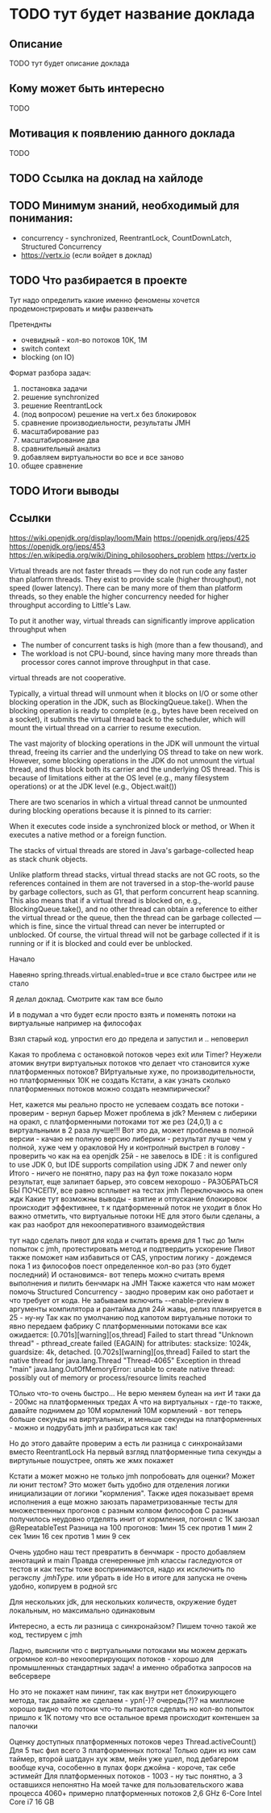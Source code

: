 # TODO тут будет название доклада

## Описание
TODO тут будет описание доклада

## Кому может быть интересно
TODO

## Мотивация к появлению данного доклада
TODO
 
## TODO Ссылка на доклад на хайлоде

## TODO Минимум знаний, необходимый для понимания:
 - concurrency - synchronized, ReentrantLock, CountDownLatch, Structured Concurrency
 - https://vertx.io (если войдет в доклад)
 
## TODO Что разбирается в проекте

Тут надо определить какие именно феномены хочется продемонстрировать и мифы развенчать

Претенднты
 - очевидный - кол-во потоков 10К, 1М
 - switch context
 - blocking (on IO)

Формат разбора задач: 
 1. постановка задачи
 1. решение synchronized
 1. решение ReentrantLock
 1. (под вопросом) решение на vert.x без блокировок
 1. сравнение производиельности, результаты JMH  
 1. масштабирование раз  
 1. масштабирование два  
 1. сравнительный анализ
 1. добавляем виртуальности во все и все заново
 1. общее сравнение

## TODO Итоги выводы

## Ссылки
https://wiki.openjdk.org/display/loom/Main
https://openjdk.org/jeps/425
https://openjdk.org/jeps/453
https://en.wikipedia.org/wiki/Dining_philosophers_problem
https://vertx.io

Virtual threads are not faster threads — they do not run code any faster than platform threads. They exist to provide scale (higher throughput), not speed (lower latency). There can be many more of them than platform threads, so they enable the higher concurrency needed for higher throughput according to Little's Law.

To put it another way, virtual threads can significantly improve application throughput when
 - The number of concurrent tasks is high (more than a few thousand), and
 - The workload is not CPU-bound, since having many more threads than processor cores cannot improve throughput in that case.

virtual threads are not cooperative.




Typically, a virtual thread will unmount when it blocks on I/O or some other blocking operation in the JDK, such as BlockingQueue.take(). When the blocking operation is ready to complete (e.g., bytes have been received on a socket), it submits the virtual thread back to the scheduler, which will mount the virtual thread on a carrier to resume execution.

The vast majority of blocking operations in the JDK will unmount the virtual thread, freeing its carrier and the underlying OS thread to take on new work. However, some blocking operations in the JDK do not unmount the virtual thread, and thus block both its carrier and the underlying OS thread. This is because of limitations either at the OS level (e.g., many filesystem operations) or at the JDK level (e.g., Object.wait())


There are two scenarios in which a virtual thread cannot be unmounted during blocking operations because it is pinned to its carrier:

When it executes code inside a synchronized block or method, or
When it executes a native method or a foreign function.

The stacks of virtual threads are stored in Java's garbage-collected heap as stack chunk objects.

Unlike platform thread stacks, virtual thread stacks are not GC roots, so the references contained in them are not traversed in a stop-the-world pause by garbage collectors, such as G1, that perform concurrent heap scanning. This also means that if a virtual thread is blocked on, e.g., BlockingQueue.take(), and no other thread can obtain a reference to either the virtual thread or the queue, then the thread can be garbage collected — which is fine, since the virtual thread can never be interrupted or unblocked. Of course, the virtual thread will not be garbage collected if it is running or if it is blocked and could ever be unblocked.




Начало

Навеяно spring.threads.virtual.enabled=true и все стало быстрее или не стало

Я делал доклад. Смотрите как там все было

И в подумал а что будет если просто взять и поменять потоки на виртуальные например на философах

Взял старый код. упростил его до предела и запустил и .. неповерил

Какая то проблема с остановкой потоков через exit или Timer?
Неужели атомик внутри виртуальных потоков что делает что становится хуже платформенных потоков?
ВИртуальные хуже, по производительности, но платформенных 10К не создать
Кстати, а как узнать сколько платформенных потоков можно создать неэмпирически?

Нет, кажется мы реально просто не успеваем создать все потоки - проверим - вернул барьер
Может проблема в jdk? Меняем с либерики на оракл, с платформенными потоками тот же рез (24,0,1) а с виртуальными в 2 раза лучше!!!
Вот это да, может проблема в полной версии - качаю не полную версию либерики - результат лучше чем у полной, хуже чем у оракловой
Ну и контролный выстрел в голову - проверить чо как на ea openjdk 25й - не завелось в IDE : it is configured to use JDK 0, but IDE supports compilation using JDK 7 and newer only
Итого - ничего не понятно, пару раз на фул тоже показало норм результат, еще залипает барьер, это совсем нехорошо - РАЗОБРАТЬСЯ БЫ ПОЧСЕПУ, все равно всплывет на тестах jmh
Переключаюсь на опен ждк
Какие тут возможны выводы - взятие и отпускание блокировок происходит эффективнее, т к пдатформенный поток не уходит в блок
Но важно отметить, что виртуальные потоки НЕ для этого были сделаны, а как раз наоброт для некооперативного взаимодействия

тут надо сделать пивот для кода и считать время для 1 тыс до 1млн попыток с jmh, протестировать метод и подтвердить ускорение
Пивот также поможет нам избавиться от CAS, упростим логику - дождемся пока 1 из философов поест определенное кол-во раз (это будет последний)
И остановимся- вот теперь можно считать время выполнения и пилить бенчмарк на JMH
Также кажется что нам может помочь Structured Concurrency - заодно проверим как оно работает и что требует от кода.
Не забываем включить --enable-preview в аргументы компилятора и рантайма для 24й жавы, релиз планируется в 25 - ну-ну
Так как по умолчанию под капотом виртуальные потоки то явно передаем фабрику
С платформенными потоками все как ожидается:
[0.701s][warning][os,thread] Failed to start thread "Unknown thread" - pthread_create failed (EAGAIN) for attributes: stacksize: 1024k, guardsize: 4k, detached.
[0.702s][warning][os,thread] Failed to start the native thread for java.lang.Thread "Thread-4065"
Exception in thread "main" java.lang.OutOfMemoryError: unable to create native thread: possibly out of memory or process/resource limits reached

ТОлько что-то очень быстро... Не верю меняем булеан на инт
И таки да - 200мс на платформенных тредах
А что на виртуальных - где-то также, давайте поднимем до 10М кормлений 
10М кормлений - вот теперь больше секунды на виртуальных, и меньше секунды на платформенных - можно и подрубать jmh и разбираться как так!

Но до этого давайте проверим а есть ли разница с синхронайзами вместо ReentrantLock
На первый взгляд платформенные типа секунды а виртульные пошустрее, опять же жмх покажет

Кстати а может можно не только jmh попробовать для оценки? Может ли юнит тестом?
Это может быть удобно для отделения логики инициализации от логики "кормления". Также идея показывает время исполнения а еще можно заюзать параметризованные тесты для множественных прогонов с разным колвом философов
С разным получилось неудовно отделять инит от кормления, погонял с 1К заюзал @RepeatableTest
Разница на 100 прогонов: 
1мин 15 сек против 1 мин 2 сек
1мин 16 сек против 1 мин 9 сек

Очень удобно наш тест превратить в бенчмарк - просто добавляем аннотаций и main
Правда сгенеренные jmh классы гаследуются от тестов и как тесты тоже воспринимаются, надо их исключить по регэкспу .*jmhType.* или убрать в ide
Но в итоге для запуска не очень удобно, копируем в родной src

Для нескольких jdk, для нескольких количеств, окружение будет локальным, но максимально одинаковым 

Интересно, а есть ли разница с синхронайзом? 
Пишем точно такой же код, тестируем с jmh

Ладно, выяснили что с виртуальными потоками мы можем держать огромное кол-во некооперирующих потоков - хорошо для промышленных стандартных задач! а именно обработка запросов на вебсервере

Но это не покажет нам пининг, так как внутри нет блокирующего метода, так давайте же сделаем - урл(-)? очередь(?)?
на миллионе хорошо видно что потоки что-то пытаются сделать но  кол-во попыток пришло к 1К потому что все остальное время происходит контеншен за палочки

Оценку доступных платформенных потоков через Thread.activeCount()
Для 5 тыс фил всего 3 платформенных потока! Только один из них сам таймер, второй шатдаун хук жвм, мейн уже ушел, под дебагером вообще куча, сособенно в пулах форк джойна - короче, так себе эстимейт
Для платформенных потоков - 1003 - ну тыс понятно, а 3 оставшихся непонятно
На моей тачке для пользовательского жава процесса 4060+ примерно платформенных потоков
2,6 GHz 6-Core Intel Core i7  16 GB 
